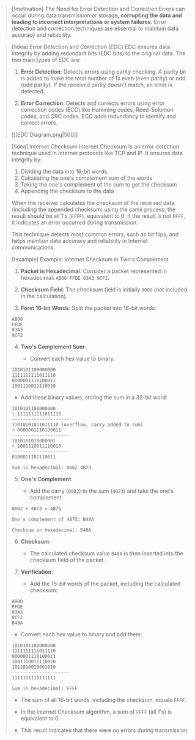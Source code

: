 > [!motivation] The Need for Error Detection and Correction
> Errors can occur during data transmission or storage, **corrupting the data and leading to incorrect interpretations or system failures**. Error detection and correction techniques are essential to maintain data accuracy and reliability.

> [!idea] Error Detection and Correction (EDC)
> EDC ensures data integrity by adding redundant bits (EDC bits) to the original data. The two main types of EDC are:
>
> 1. **Error Detection**: Detects errors using parity checking. A parity bit is added to make the total number of 1s even (even parity) or odd (odd parity). If the received parity doesn't match, an error is detected.
>
> 2. **Error Correction**: Detects and corrects errors using error correction codes (ECC) like Hamming codes, Reed-Solomon codes, and CRC codes. ECC adds redundancy to identify and correct errors.
> 
> ![[EDC Diagram.png|500]]


> [!idea] Internet Checksum
> Internet Checksum is an error detection technique used in Internet protocols like TCP and IP. It ensures data integrity by:
> 
> 1. Dividing the data into 16-bit words
> 2. Calculating the one's complement sum of the words
> 3. Taking the one's complement of the sum to get the checksum
> 4. Appending the checksum to the data
> 
> When the receiver calculates the checksum of the received data (including the appended checksum) using the same process, the result should be all 1's (`FFFF`), equivalent to 0. If the result is not `FFFF`, it indicates an error occurred during transmission.
> 
> This technique detects most common errors, such as bit flips, and helps maintain data accuracy and reliability in Internet communications.


> [!example] Example: Internet Checksum in Two's Complement
> 
> 1. **Packet in Hexadecimal**: Consider a packet represented in hexadecimal: `AB00 FFDE 03A3 9CF2`.
> 
> 2. **Checksum Field**: The checksum field is initially `0000` (not included in the calculation).
> 
> 3. **Form 16-bit Words**: Split the packet into 16-bit words:
> 
> ```
> AB00
> FFDE
> 03A3
> 9CF2
> ```
> 
> 4. **Two's Complement Sum**:
> 
>    - Convert each hex value to binary:
> 
> ```
> 1010101100000000
> 1111111111011110
> 0000001110100011
> 1001110011110010
> ```
> 
>    - Add these binary values, storing the sum in a 32-bit word:
> 
> ```
> 1010101100000000
> + 1111111111011110
> ---------------------
> 11010101011011110 (overflow, carry added to sum)
> + 0000001110100011
> ---------------------
> 1010101010000001
> + 1001110011110010
> ---------------------
> 0100011101110011
> 
> Sum in hexadecimal: 0002 4B73
> ```
> 
> 5. **One's Complement**:
> 
>    - Add the carry (`0002`) to the sum (`4B73`) and take the one's complement:
> 
> ```
> 0002 + 4B73 = 4B75
> 
> One's complement of 4B75: B48A
> 
> Checksum in hexadecimal: B48A
> ```
> 
> 6. **Checksum**:
> 
>    - The calculated checksum value `B48A` is then inserted into the checksum field of the packet.
> 
> 7. **Verification**:
> 
>    - Add the 16-bit words of the packet, including the calculated checksum:
> 
> ```
> AB00
> FFDE
> 03A3
> 9CF2
> B48A
> ```
> 
>    - Convert each hex value to binary and add them:
> 
> ```
> 1010101100000000
> 1111111111011110
> 0000001110100011
> 1001110011110010
> 1011010010001010
> ---------------------
> 1111111111111111
> 
> Sum in hexadecimal: FFFF
> ```
> 
>    - The sum of all 16-bit words, including the checksum, equals `FFFF`.
> 
>    - In the Internet Checksum algorithm, a sum of `FFFF` (all 1's) is equivalent to 0.
> 
>    - This result indicates that there were no errors during transmission.

